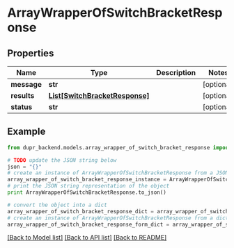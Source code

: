 # ArrayWrapperOfSwitchBracketResponse


## Properties
Name | Type | Description | Notes
------------ | ------------- | ------------- | -------------
**message** | **str** |  | [optional] 
**results** | [**List[SwitchBracketResponse]**](SwitchBracketResponse.md) |  | [optional] 
**status** | **str** |  | [optional] 

## Example

```python
from dupr_backend.models.array_wrapper_of_switch_bracket_response import ArrayWrapperOfSwitchBracketResponse

# TODO update the JSON string below
json = "{}"
# create an instance of ArrayWrapperOfSwitchBracketResponse from a JSON string
array_wrapper_of_switch_bracket_response_instance = ArrayWrapperOfSwitchBracketResponse.from_json(json)
# print the JSON string representation of the object
print ArrayWrapperOfSwitchBracketResponse.to_json()

# convert the object into a dict
array_wrapper_of_switch_bracket_response_dict = array_wrapper_of_switch_bracket_response_instance.to_dict()
# create an instance of ArrayWrapperOfSwitchBracketResponse from a dict
array_wrapper_of_switch_bracket_response_form_dict = array_wrapper_of_switch_bracket_response.from_dict(array_wrapper_of_switch_bracket_response_dict)
```
[[Back to Model list]](../README.md#documentation-for-models) [[Back to API list]](../README.md#documentation-for-api-endpoints) [[Back to README]](../README.md)


